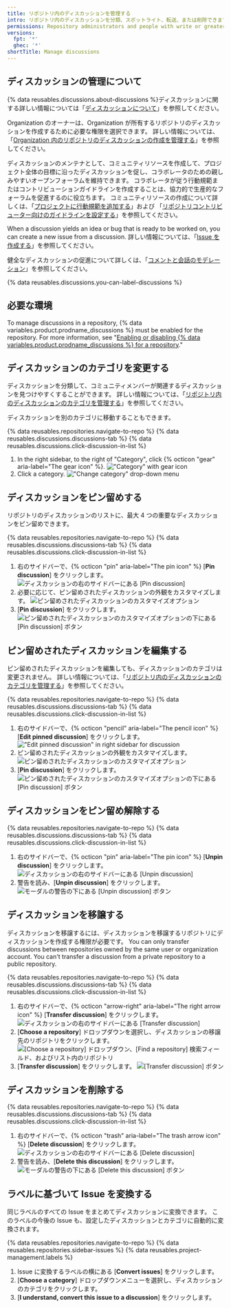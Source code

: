 ```yaml
---
title: リポジトリ内のディスカッションを管理する
intro: リポジトリ内のディスカッションを分類、スポットライト、転送、または削除できます。
permissions: Repository administrators and people with write or greater access to a repository can manage discussions in the repository.
versions:
  fpt: '*'
  ghec: '*'
shortTitle: Manage discussions
---
```



## ディスカッションの管理について

{% data reusables.discussions.about-discussions %}ディスカッションに関する詳しい情報については「[ディスカッションについて](/discussions/collaborating-with-your-community-using-discussions/about-discussions)」を参照してください。

Organization のオーナーは、Organization が所有するリポジトリのディスカッションを作成するために必要な権限を選択できます。 詳しい情報については、「[Organization 内のリポジトリのディスカッションの作成を管理する](/organizations/managing-organization-settings/managing-discussion-creation-for-repositories-in-your-organization)」を参照してください。

ディスカッションのメンテナとして、コミュニティリソースを作成して、プロジェクト全体の目標に沿ったディスカッションを促し、コラボレータのための親しみやすいオープンフォーラムを維持できます。 コラボレータが従う行動規範またはコントリビューションガイドラインを作成することは、協力的で生産的なフォーラムを促進するのに役立ちます。 コミュニティリソースの作成について詳しくは、「[プロジェクトに行動規範を追加する](/communities/setting-up-your-project-for-healthy-contributions/adding-a-code-of-conduct-to-your-project)」および 「[リポジトリコントリビューター向けのガイドラインを設定する](/communities/setting-up-your-project-for-healthy-contributions/setting-guidelines-for-repository-contributors)」を参照してください。

When a discussion yields an idea or bug that is ready to be worked on, you can create a new issue from a discussion. 詳しい情報については、「[Issue を作成する](/issues/tracking-your-work-with-issues/creating-an-issue#creating-an-issue-from-a-discussion)」を参照してください。

健全なディスカッションの促進について詳しくは、「[コメントと会話のモデレーション](/communities/moderating-comments-and-conversations)」を参照してください。

{% data reusables.discussions.you-can-label-discussions %}

## 必要な環境

To manage discussions in a repository, {% data variables.product.prodname_discussions %} must be enabled for the repository. For more information, see "[Enabling or disabling {% data variables.product.prodname_discussions %} for a repository](/github/administering-a-repository/enabling-or-disabling-github-discussions-for-a-repository)."

## ディスカッションのカテゴリを変更する

ディスカッションを分類して、コミュニティメンバーが関連するディスカッションを見つけやすくすることができます。 詳しい情報については、「[リポジトリ内のディスカッションのカテゴリを管理する](/discussions/managing-discussions-for-your-community/managing-categories-for-discussions-in-your-repository)」を参照してください。

ディスカッションを別のカテゴリに移動することもできます。

{% data reusables.repositories.navigate-to-repo %}
{% data reusables.discussions.discussions-tab %}
{% data reusables.discussions.click-discussion-in-list %}
1. In the right sidebar, to the right of "Category", click {% octicon "gear" aria-label="The gear icon" %}. !["Category" with gear icon](/assets/images/help/discussions/category-in-sidebar.png)
1. Click a category. !["Change category" drop-down menu](/assets/images/help/discussions/change-category-drop-down.png)

## ディスカッションをピン留めする

リポジトリのディスカッションのリストに、最大 4 つの重要なディスカッションをピン留めできます。

{% data reusables.repositories.navigate-to-repo %}
{% data reusables.discussions.discussions-tab %}
{% data reusables.discussions.click-discussion-in-list %}
1. 右のサイドバーで、{% octicon "pin" aria-label="The pin icon" %} [**Pin discussion**] をクリックします。 ![ディスカッションの右のサイドバーにある [Pin discussion]](/assets/images/help/discussions/click-pin-discussion.png)
1. 必要に応じて、ピン留めされたディスカッションの外観をカスタマイズします。 ![ピン留めされたディスカッションのカスタマイズオプション](/assets/images/help/discussions/customize-pinned-discussion.png)
1. [**Pin discussion**] をクリックします。 ![ピン留めされたディスカッションのカスタマイズオプションの下にある [Pin discussion] ボタン](/assets/images/help/discussions/click-pin-discussion-button.png)

## ピン留めされたディスカッションを編集する

ピン留めされたディスカッションを編集しても、ディスカッションのカテゴリは変更されません。 詳しい情報については、「[リポジトリ内のディスカッションのカテゴリを管理する](/discussions/managing-discussions-for-your-community/managing-categories-for-discussions-in-your-repository)」を参照してください。

{% data reusables.repositories.navigate-to-repo %}
{% data reusables.discussions.discussions-tab %}
{% data reusables.discussions.click-discussion-in-list %}
1. 右のサイドバーで、{% octicon "pencil" aria-label="The pencil icon" %} [**Edit pinned discussion**] をクリックします。 !["Edit pinned discussion" in right sidebar for discussion](/assets/images/help/discussions/click-edit-pinned-discussion.png)
1. ピン留めされたディスカッションの外観をカスタマイズします。 ![ピン留めされたディスカッションのカスタマイズオプション](/assets/images/help/discussions/customize-pinned-discussion.png)
1. [**Pin discussion**] をクリックします。 ![ピン留めされたディスカッションのカスタマイズオプションの下にある [Pin discussion] ボタン](/assets/images/help/discussions/click-pin-discussion-button.png)

## ディスカッションをピン留め解除する

{% data reusables.repositories.navigate-to-repo %}
{% data reusables.discussions.discussions-tab %}
{% data reusables.discussions.click-discussion-in-list %}
1. 右のサイドバーで、{% octicon "pin" aria-label="The pin icon" %} [**Unpin discussion**] をクリックします。 ![ディスカッションの右のサイドバーにある [Unpin discussion]](/assets/images/help/discussions/click-unpin-discussion.png)
1. 警告を読み、[**Unpin discussion**] をクリックします。 ![モーダルの警告の下にある [Unpin discussion] ボタン](/assets/images/help/discussions/click-unpin-discussion-button.png)

## ディスカッションを移譲する

ディスカッションを移譲するには、ディスカッションを移譲するリポジトリにディスカッションを作成する権限が必要です。 You can only transfer discussions between repositories owned by the same user or organization account. You can't transfer a discussion from a private repository to a public repository.

{% data reusables.repositories.navigate-to-repo %}
{% data reusables.discussions.discussions-tab %}
{% data reusables.discussions.click-discussion-in-list %}
1. 右のサイドバーで、{% octicon "arrow-right" aria-label="The right arrow icon" %} [**Transfer discussion**] をクリックします。 ![ディスカッションの右のサイドバーにある [Transfer discussion]](/assets/images/help/discussions/click-transfer-discussion.png)
1. [**Choose a repository**] ドロップダウンを選択し、ディスカッションの移譲先のリポジトリをクリックします。 ![[Choose a repository] ドロップダウン、[Find a repository] 検索フィールド、およびリスト内のリポジトリ](/assets/images/help/discussions/use-choose-a-repository-drop-down.png)
1. [**Transfer discussion**] をクリックします。 ![[Transfer discussion] ボタン](/assets/images/help/discussions/click-transfer-discussion-button.png)

## ディスカッションを削除する

{% data reusables.repositories.navigate-to-repo %}
{% data reusables.discussions.discussions-tab %}
{% data reusables.discussions.click-discussion-in-list %}
1. 右のサイドバーで、{% octicon "trash" aria-label="The trash arrow icon" %} [**Delete discussion**] をクリックします。 ![ディスカッションの右のサイドバーにある [Delete discussion]](/assets/images/help/discussions/click-delete-discussion.png)
1. 警告を読み、[**Delete this discussion**] をクリックします。 ![モーダルの警告の下にある [Delete this discussion] ボタン](/assets/images/help/discussions/click-delete-this-discussion-button.png)

## ラベルに基づいて Issue を変換する

同じラベルのすべての Issue をまとめてディスカッションに変換できます。 このラベルの今後の Issue も、設定したディスカッションとカテゴリに自動的に変換されます。

{% data reusables.repositories.navigate-to-repo %}
{% data reusables.repositories.sidebar-issues %}
{% data reusables.project-management.labels %}
1. Issue に変換するラベルの横にある [**Convert issues**] をクリックします。
1. [**Choose a category**] ドロップダウンメニューを選択し、ディスカッションのカテゴリをクリックします。
1. [**I understand, convert this issue to a discussion**] をクリックします。
